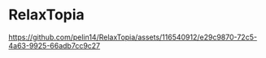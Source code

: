 # RelaxTopia
https://github.com/pelin14/RelaxTopia/assets/116540912/e29c9870-72c5-4a63-9925-66adb7cc9c27
